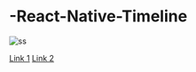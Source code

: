 # -React-Native-Timeline
![ss]('https://raw.githubusercontent.com/thisWandiPratama/-React-Native-Timeline-/master/SS/photo6339350533688633795.jpg')

[Link 1](https://www.npmjs.com/package/react-native-timeline-flatlist)
[Link 2](https://reactnativecode.com/react-native-timeline-listview/)


